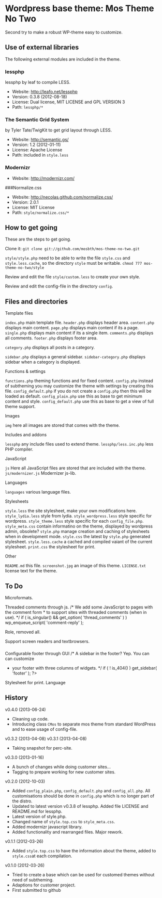 Wordpress base theme: Mos Theme No Two
======================================

Second try to make a robust WP-theme easy to customize. 


Use of external libraries
-----------------------------------

The following external modules are included in the theme.

### lessphp
lessphp by leaf to compile LESS.
* Website: http://leafo.net/lessphp
* Version: 0.3.8 (2012-08-18)
* License: Dual license, MIT LICENSE and GPL VERSION 3
* Path: `lessphp/*`


### The Semantic Grid System
by Tyler Tate/TwigKit to get grid layout through LESS.
* Website: http://semantic.gs/
* Version: 1.2 (2012-01-11)
* License: Apache License
* Path: included in `style.less`


### Modernizr
* Website: http://modernizr.com/


###Normalize.css
* Website: http://necolas.github.com/normalize.css/
* Version: 2.0.1
* License: MIT License
* Path: `style/normalize.css/*`


How to get going
--------------------------------------

These are the steps to get going.

Clone it:
`git clone git://github.com/mosbth/mos-theme-no-two.git`

`style/style.php` need to be able to write the file `style.css` and `style.less.cache`, so the directory `style` must be writable.
`chmod 777 mos-theme-no-two/style`

Review and edit the file `style/custom.less` to create your own style.

Review and edit the config-file in the directory `config`.


Files and directories
--------------------------------------

Template files

`index.php` main template file.
`header.php` displays header area.
`content.php` displays main content.
`page.php` displays main content if its a page.
`single.php` displays main content if its a single item.
`comments.php` displays all comments.
`footer.php` displays footer area.

`category.php` displays all posts in a category.

`sidebar.php` displays a general sidebar.
`sidebar-category.php` displays sidebar when a category is displayed.


Functions & settings

`functions.php` theming functions and for fixed content.
`config.php` instead of subtheming you may customize the theme with settings by creating this file.
`config_default.php` if you do not create a `config.php` then this will be loaded as default.
`config_plain.php` use this as base to get minimum content and style.
`config_default.php` use this as base to get a view of full theme support.


Images

`img` here all images are stored that comes with the theme.


Includes and addons

`lessphp` any include files used to extend theme.
`lessphp/less.inc.php` less PHP compiler.


JavaScript

`js` Here all JavaScript files are stored that are included with the theme.
`js/modernizer.js` Modernizer js-lib.


Languages

`languages` various language files.


Stylesheets

`style.less` the site stylesheet, make your own modifications here.
`style_lydia.less` style from lydia.
`style_wordpress.less` style specific for wordpress.
`style_theme.less` style specific for each `config_file.php`.
`style_meta.css` contain informatino on the theme, displayed by wordpress admin, obsolete?
`style.php` manage creation and caching of stylesheets when in development mode.
`style.css` the latest by `style.php` generated stylesheet.
`style.less.cache` a cached and compiled vaiant of the current stylesheet.
`print.css` the stylesheet for print.


Other

`README.md` this file.
`screenshot.jpg` an image of this theme.
`LICENSE.txt` license text for the theme.


To Do
--------------------------------------
Microformats.
<link rel="profile" href="http://gmpg.org/xfn/11" />

Threaded comments through js.
	/* We add some JavaScript to pages with the comment form
	 * to support sites with threaded comments (when in use).
	 */
	if ( is_singular() && get_option( 'thread_comments' ) )
		wp_enqueue_script( 'comment-reply' );

Role, removed all.

Support screen readers and textbrowsers.
<h3 class="assistive-text"><?php _e( 'Main menu', 'twentyeleven' ); ?></h3>
<?php /*  Allow screen readers / text browsers to skip the navigation menu and get right to the good stuff. */ ?>
<div class="skip-link"><a class="assistive-text" href="#content" title="<?php esc_attr_e( 'Skip to primary content', 'twentyeleven' ); ?>"><?php _e( 'Skip to primary content', 'twentyeleven' ); ?></a></div>
<div class="skip-link"><a class="assistive-text" href="#secondary" title="<?php esc_attr_e( 'Skip to secondary content', 'twentyeleven' ); ?>"><?php _e( 'Skip to secondary content', 'twentyeleven' ); ?></a></div>

Configurable footer through GUI
  /* A sidebar in the footer? Yep. You can can customize
   * your footer with three columns of widgets.
   */
  if ( ! is_404() )
    get_sidebar( 'footer' );
  ?>
  
Stylesheet for print.
Language

  
History
--------------------------------------

v0.4.0 (2013-06-24)

* Cleaning up code. 
* Introducing class `CMos` to separate mos theme from standard WordPress and to ease usage of config-file.

v0.3.2 (2013-04-08)
v0.3.1 (2013-04-08)

* Taking snapshot  for perc-site.

v0.3.0 (2013-01-16)

* A bunch of changes while doing customer sites...
* Tagging to prepare working for new customer sites.

v0.2.0 (2012-10-03)

* Added `config_plain.php`, `config_default.php` and `config_all.php`. All customisations
should be done in `config.php` which is no longer part of the distro.
* Updated to latest version v0.3.8 of lessphp. Added file LICENSE and README.md for lessphp.
* Latest version of style.php.
* Changed name of `style.top.css` to `style_meta.css`.
* Added modernizr javascript library.
* Added functionality and rearranged files. Major rework.


v0.1.1 (2012-03-26)

* Added `style.top.css` to have the information about the theme, added to `style.css`at each compilation.


v0.1.0 (2012-03-26)

* Tried to create a base which can be used for customed themes without need of subtheming.
* Adaptions for customer project.
* First submitted to github



